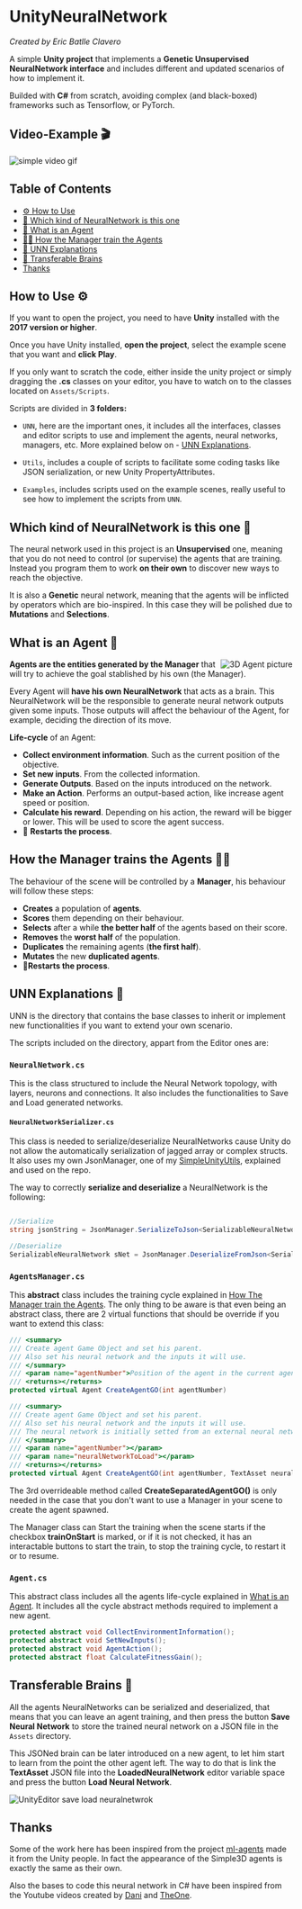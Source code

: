# UnityNeuralNetwork 
*Created by Eric Batlle Clavero*

 A simple **Unity project** that implements a **Genetic Unsupervised NeuralNetwork interface** and includes different and updated scenarios of how to implement it. 

Builded with **C#** from scratch, avoiding complex (and black-boxed) frameworks such as Tensorflow, or PyTorch.

## Video-Example 🎬

<p>
  <img src="SimpleVideo.gif" alt="simple video gif"/>
</p>

## Table of Contents 

- [⚙️ How to Use](#how-to-use)
- [🧬 Which kind of NeuralNetwork is this one](#which-kind-of-neuralnetwork-is-this-one-)
- [🤖 What is an Agent](#what-is-an-agent-)
- [🏋️‍♂️ How the Manager train the Agents](#how-the-manager-train-the-agents)
- [📜 UNN Explanations](#unn-explanations-)
- [🧠 Transferable Brains](#transferable-brains-)
- [Thanks](#thanks)

## How to Use ⚙️

If you want to open the project, you need to have **Unity** installed with the **2017 version or higher**.

Once you have Unity installed, **open the project**, select the example scene that you want and **click Play**.

If you only want to scratch the code, either inside the unity project or simply dragging the **.cs** classes on your editor, you have to watch on to the classes located on ``Assets/Scripts``. 

Scripts are divided in **3 folders:**

* ``UNN``, here are the important ones, it includes all the interfaces, classes and editor scripts to use and implement the agents, neural networks, managers, etc. More explained below on - [UNN Explanations](#unn-explanations-).

* ``Utils``, includes a couple of scripts to facilitate some coding tasks like JSON serialization, or new Unity PropertyAttributes.

* ``Examples``, includes scripts used on the example scenes, really useful to see how to implement the scripts from ``UNN``.

## Which kind of NeuralNetwork is this one 🧬

The neural network used in this project is an **Unsupervised** one, meaning that you do not need to control (or supervise) the agents that are training. 
Instead you program them to work **on their own** to discover new ways to reach the objective.

It is also a **Genetic** neural network, meaning that the agents will be inflicted by operators which are bio-inspired. In this case they will be polished due to **Mutations** and **Selections**.

## What is an Agent 🤖
<p>
  <img align="right" src="Agent3D.PNG" alt="3D Agent picture"/>
</p>

**Agents are the entities generated by the Manager** that will try to achieve the goal stablished by his own (the Manager).

Every Agent will **have his own NeuralNetwork** that acts as a brain. This NeuralNetwork will be the responsible to generate neural network outputs given some inputs. Those outputs will affect the behaviour of the Agent, for example, deciding the direction of its move.

**Life-cycle** of an Agent:

* **Collect environment information**. Such as the current position of the objective.
* **Set new inputs**. From the collected information.
* **Generate Outputs**. Based on the inputs introduced on the network.
* **Make an Action**. Performs an output-based action, like increase agent speed or position.
* **Calculate his reward**. Depending on his action, the reward will be bigger or lower. This will be used to score the agent success.
* 🔄 **Restarts the process**.

## How the Manager trains the Agents 🏋️‍♂️

The behaviour of the scene will be controlled by a **Manager**, his behaviour will follow these steps:

* **Creates** a population of **agents**.
* **Scores** them depending on their behaviour.
* **Selects** after a while **the better half** of the agents based on their score.
* **Removes** the **worst half** of the population.
* **Duplicates** the remaining agents (**the first half**).
* **Mutates** the new **duplicated agents**.
* 🔄**Restarts the process**.




## UNN Explanations 📜

UNN is the directory that contains the base classes to inherit or implement new functionalities if you want to extend your own scenario.

The scripts included on the directory, appart from the Editor ones are:

### ``NeuralNetwork.cs``
This is the class structured to include the Neural Network topology, with layers, neurons and connections. It also includes the functionalities to Save and Load generated networks.

#### ``NeuralNetworkSerializer.cs`` 
This class is needed to serialize/deserialize NeuralNetworks cause Unity do not allow the automatically serialization of jagged array or complex structs. It also uses my own JsonManager, one of my [SimpleUnityUtils](https://github.com/ls29322/SimpleUnityUtils), explained and used on the repo.

The way to correctly **serialize and deserialize** a NeuralNetwork is the following: 

```cs

//Serialize
string jsonString = JsonManager.SerializeToJson<SerializableNeuralNetwork>(net.Serialized());

//Deserialize
SerializableNeuralNetwork sNet = JsonManager.DeserializeFromJson<SerializableNeuralNetwork>(jsonString);

```

### ``AgentsManager.cs``
This **abstract** class includes the training cycle explained in [How The Manager train the Agents](#how-the-manager-train-the-agents). The only thing to be aware is that even being an abstract class, there are 2 virtual functions that should be override if you want to extend this class:

```cs
/// <summary>
/// Create agent Game Object and set his parent.
/// Also set his neural network and the inputs it will use.
/// </summary>
/// <param name="agentNumber">Position of the agent in the current agents list</param>
/// <returns></returns>
protected virtual Agent CreateAgentGO(int agentNumber)

/// <summary>
/// Create agent Game Object and set his parent.
/// Also set his neural network and the inputs it will use.
/// The neural network is initially setted from an external neural network file.
/// </summary>
/// <param name="agentNumber"></param>
/// <param name="neuralNetworkToLoad"></param>
/// <returns></returns>
protected virtual Agent CreateAgentGO(int agentNumber, TextAsset neuralNetworkToLoad)
```

The 3rd overrideable method called **CreateSeparatedAgentGO()** is only needed in the  case that you don't want to use a Manager in your scene to create the agent spawned.

The Manager class can Start the training when the scene starts if the checkbox **trainOnStart** is marked, or if it is not checked, it has an interactable buttons to start the train, to stop the training cycle, to restart it or to resume.

###  ``Agent.cs``

This abstract class includes all the agents life-cycle explained in [What is an Agent](#what-is-an-agent-). It includes all the cycle abstract methods required to implement a new agent.

```cs
protected abstract void CollectEnvironmentInformation();
protected abstract void SetNewInputs();
protected abstract void AgentAction();
protected abstract float CalculateFitnessGain();
```

## Transferable Brains 🧠
All the agents NeuralNetworks can be serialized and deserialized, that means that you can leave an agent training, and then press the button **Save Neural Network** to store the trained neural network on a JSON file in the ``Assets`` directory.

This JSONed brain can be later introduced on a new agent, to let him start to learn from the point the other agent left. The way to do that is link the **TextAsset** JSON file into the **LoadedNeuralNetwork** editor variable space and press the button **Load Neural Network**.

<p>
  <img src="TransferableBrains.PNG" alt="UnityEditor save load neuralnetwrok"/>
</p>

## Thanks 
Some of the work here has been inspired from the project [ml-agents](https://github.com/Unity-Technologies/ml-agents) made it from the Unity people. In fact the appearance of the Simple3D agents is exactly the same as their own.

Also the bases to code this neural network in C# have been inspired from the Youtube videos created by 
 [Dani](https://www.youtube.com/channel/UCIabPXjvT5BVTxRDPCBBOOQ) and [TheOne](https://www.youtube.com/channel/UCWbkocGpP_8R5ZS1VpuusRA).